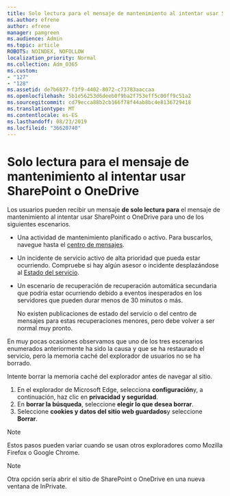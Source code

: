 ```yaml
---
title: Solo lectura para el mensaje de mantenimiento al intentar usar SharePoint o OneDrive
ms.author: efrene
author: efrene
manager: pamgreen
ms.audience: Admin
ms.topic: article
ROBOTS: NOINDEX, NOFOLLOW
localization_priority: Normal
ms.collection: Adm_O365
ms.custom:
- "127"
- "128"
ms.assetid: de7b6877-f3f9-4402-8072-c73783aaccaa
ms.openlocfilehash: 5b1e56253d6deeb0f9ba2f753eff5c00ff9c51a2
ms.sourcegitcommit: cd79ecca88b2cb166f78f44ab8bc4e8136729418
ms.translationtype: MT
ms.contentlocale: es-ES
ms.lasthandoff: 08/23/2019
ms.locfileid: "36620740"
---
```

# <a name="read-only-for-maintenance-message-when-attempting-to-use-sharepoint-or-onedrive"></a>Solo lectura para el mensaje de mantenimiento al intentar usar SharePoint o OneDrive

Los usuarios pueden recibir un mensaje **de solo lectura para** el mensaje de mantenimiento al intentar usar SharePoint o OneDrive para uno de los siguientes escenarios. 

-   Una actividad de mantenimiento planificado o activo.  Para buscarlos, navegue hasta el [centro de mensajes](https://portal.office.com/adminportal/home#/messagecenter).
-   Un incidente de servicio activo de alta prioridad que pueda estar ocurriendo. Compruebe si hay algún asesor o incidente desplazándose al [Estado del servicio](https://portal.office.com/adminportal/home#/servicehealth).
-   Un escenario de recuperación de recuperación automática secundaria que podría estar ocurriendo debido a eventos inesperados en los servidores que pueden durar menos de 30 minutos o más. 
    
    No existen publicaciones de estado del servicio o del centro de mensajes para estas recuperaciones menores, pero debe volver a ser normal muy pronto.

En muy pocas ocasiones observamos que uno de los tres escenarios enumerados anteriormente ha sido la causa y que se ha restaurado el servicio, pero la memoria caché del explorador de usuarios no se ha borrado.

Intente borrar la memoria caché del explorador antes de navegar al sitio.

1. En el explorador de Microsoft Edge, selecciona **configuración**y, a continuación, haz clic en **privacidad y seguridad**.
2. En **borrar la búsqueda**, seleccione **elegir lo que desea borrar**.
3. Seleccione **cookies y datos del sitio web guardados**y seleccione **Borrar**.

>[!Note] 
> Estos pasos pueden variar cuando se usan otros exploradores como Mozilla Firefox o Google Chrome.

>[!Note] 
> Otra opción sería abrir el sitio de SharePoint o OneDrive en una nueva ventana de InPrivate.